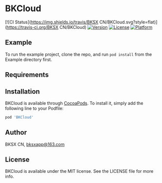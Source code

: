 # BKCloud

[![CI Status](https://img.shields.io/travis/BKSX CN/BKCloud.svg?style=flat)](https://travis-ci.org/BKSX CN/BKCloud)
[![Version](https://img.shields.io/cocoapods/v/BKCloud.svg?style=flat)](https://cocoapods.org/pods/BKCloud)
[![License](https://img.shields.io/cocoapods/l/BKCloud.svg?style=flat)](https://cocoapods.org/pods/BKCloud)
[![Platform](https://img.shields.io/cocoapods/p/BKCloud.svg?style=flat)](https://cocoapods.org/pods/BKCloud)

## Example

To run the example project, clone the repo, and run `pod install` from the Example directory first.

## Requirements

## Installation

BKCloud is available through [CocoaPods](https://cocoapods.org). To install
it, simply add the following line to your Podfile:

```ruby
pod 'BKCloud'
```

## Author

BKSX CN, bksxapp@163.com

## License

BKCloud is available under the MIT license. See the LICENSE file for more info.
